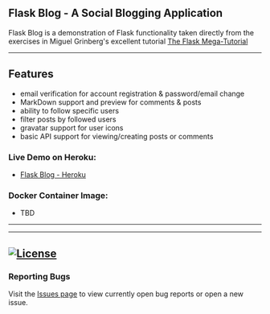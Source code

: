 ## Flask Blog - A Social Blogging Application

Flask Blog is a demonstration of Flask functionality taken directly from the
exercises in Miguel Grinberg's excellent tutorial [The Flask Mega-Tutorial](https://blog.miguelgrinberg.com/post/the-flask-mega-tutorial-part-i-hello-world) 



---
## Features
 - email verification for account registration & password/email change
 - MarkDown support and preview for comments & posts
 - ability to follow specific users
 - filter posts by followed users
 - gravatar support for user icons
 - basic API support for viewing/creating posts or comments

### Live Demo on Heroku: 
 - [Flask Blog - Heroku](https://flaskblog-2022.herokuapp.com/)

### Docker Container Image:

 - TBD
---



---
[![License](https://img.shields.io/badge/license-MIT-green)](https://github.com/kevinbowen777/flaskblog/blob/master/LICENSE)
---
### Reporting Bugs                                                              
                                                                                 
   Visit the [Issues page](https://github.com/kevinbowen777/flaskblog/issues)
      to view currently open bug reports or open a new issue.
